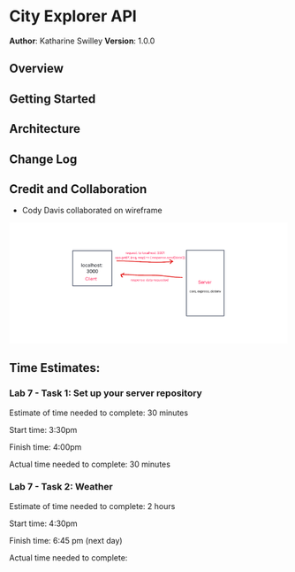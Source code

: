# City Explorer API

**Author**: Katharine Swilley
**Version**: 1.0.0

## Overview

## Getting Started

## Architecture

## Change Log

## Credit and Collaboration

* Cody Davis collaborated on wireframe

![WRRC - Lab 07](./assets/lab07.png)

## Time Estimates:

### **Lab 7 - Task 1: Set up your server repository**

Estimate of time needed to complete: 30 minutes

Start time: 3:30pm

Finish time: 4:00pm

Actual time needed to complete: 30 minutes

### **Lab 7 - Task 2: Weather**

Estimate of time needed to complete: 2 hours

Start time: 4:30pm

Finish time: 6:45 pm (next day)

Actual time needed to complete: 